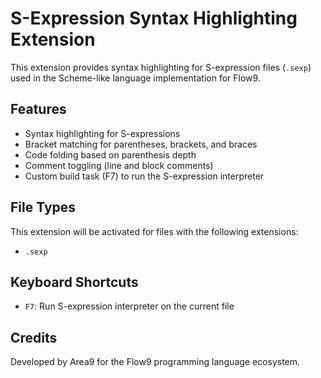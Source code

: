 # S-Expression Syntax Highlighting Extension

This extension provides syntax highlighting for S-expression files (`.sexp`) used in the Scheme-like language implementation for Flow9.

## Features

- Syntax highlighting for S-expressions
- Bracket matching for parentheses, brackets, and braces
- Code folding based on parenthesis depth
- Comment toggling (line and block comments)
- Custom build task (F7) to run the S-expression interpreter

## File Types

This extension will be activated for files with the following extensions:
- `.sexp`

## Keyboard Shortcuts

- `F7`: Run S-expression interpreter on the current file

## Credits

Developed by Area9 for the Flow9 programming language ecosystem.